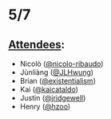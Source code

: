 # 5/7

## [Attendees](https://babeljs.io/team):

- Nicolò ([@nicolo-ribaudo](https://github.com/nicolo-ribaudo))
- Jùnliàng ([@JLHwung](https://github.com/JLHwung))
- Brian ([@existentialism](https://github.com/existentialism))
- Kai ([@kaicataldo](github.com/kaicataldo))
- Justin ([@jridgewell](https://github.com/jridgewell/))
- Henry ([@hzoo](https://github.com/hzoo))

